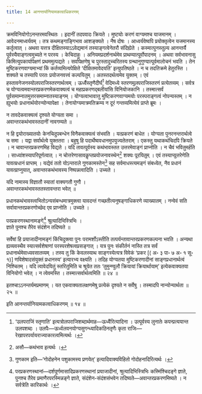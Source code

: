 ```yaml
---
title: 14 आनन्तर्यानियामकत्वाधिकरणम्

---
```

क्रमविनियोगोऽनन्तरमवस्थितः । इदानीं तदपवादः क्रियते । मुष्ट्योः करणं वाग्यमश्च याजमानम् । आवेदनमाध्वर्यवम् । तत्र कथमङ्गाङ्गिभाव आशङ्क्यते । नैष दोषः । आध्वर्यवेष्वपि प्रयोक्तृत्वेन यजमानस्य कर्तृत्वात् । अथवा यत्तत्र दीक्षितस्याऽऽवेद्यमानं तस्याङ्गत्वेनेतरौ संदिह्येते । कस्मात्पुनस्तुल्य आनन्तर्यै पूर्वस्यैवाङ्गत्वमुच्यते न परस्य । केचिदाहुः । अनियमप्रदर्शनार्थमेव प्राथम्यात्पूर्वोपादनम् । अथवा सर्वभावनासु किमित्युपकार्यापेक्षणं प्रथममुत्पद्यते । सर्वापेक्षणेषु च पुरस्तादुच्चरितस्य ग्रन्थानुगुण्यात्पूर्वमालोचनं भवति । तेन मुष्टिकरणवाग्यमाभ्यां किं कर्तव्यमित्यपेक्षिते ‘दीक्षितमावेदयति’ इत्युपतिष्ठते । न च तदतिक्रमे हेतुरस्ति । शक्यते च तस्यापि परतः प्रयोजनवत्त्वं कल्पयितुम् । अतस्तदर्थत्वमेव युक्तम् । एवं हस्तावनेजनस्योलपराजिस्तरणार्थत्वम् । ऊर्ध्वैस्तृणैदीर्घं[^1] वेदिमध्ये स्तरणमुलपराजिस्तरणं प्रत्येतव्यम् । सर्वत्र च योग्यत्वमवान्तरप्रकरणमेकवाक्यत्वं च महाप्रकरणद्बलीयांसि विनियोजकानि । तस्मात्सर्वं पूर्वसमाम्नातमुत्तरसमाम्नातस्याङ्गम् । योग्यत्वाभावात्तु मुष्टिकरणवाग्यमयोः परस्पराङ्गत्वं नोपन्यस्तम् । न ह्युभयोः प्रधानार्थयोरन्योन्यापेक्षा । तेनायोग्यमात्रमतिक्रम्य न दूरं गन्तव्यमित्येवं प्राप्ते ब्रूमः ।

[^1]: ‘उलपराजिं स्तृणाति’ इत्यत्रोलपराजिशब्दार्थमाह—ऊध्वैंरित्यादिना । उत्पूर्वस्य लुनातेः कपन्प्रत्ययान्त उलपशब्दः । उलपैः—ऊर्ध्वलवनयोग्यसुगन्ध्यादिकठिनतृणैः कृता राजिः—रेखापरपर्यायराज्याकारत्वमित्यर्थः ।


न तावदेकवाक्यत्वं दृश्यते योग्यता समा ।  
अवान्तरकथंभावस्तदानीं नावगम्यते ॥  


न हि द्वयोराख्यातयोः केनचिदुपबन्धेन विनैकवाक्यत्वं संभवति । यत्प्रकरणं बाधेत । योग्यता पुनरनन्तरार्थत्वे च समा । यद्वा सर्वार्थत्वे युक्ततरा । बहुषु हि पदार्थेष्ववधानमुपयुज्यतेतराम् । एकस्तु यथाकथंचिदपि क्रियते । न चावान्तरप्रकरणमिह विद्यते । यदि तावत्पूर्वस्य कथंभावस्तत उत्तरमेवाङ्गं प्राप्नोति । न चैवं भवितुमर्हति । साध्यांशस्यापरिपूर्णत्वात् । न चोत्तरेणासावकॢप्तप्रयोजनावस्थेन[^2] शक्यः पूरयितुम् । एवं तस्याप्युत्तरेणेति यावत्प्रधानं प्राप्तम् । यद्येवं ततो योऽन्तराले गुणकामस्तेन[^3] सह सर्वमाधस्त्यमङ्गं संबध्येत, नैव प्रधानं यावत्प्राप्नुयात्, अवान्तरकथंभावस्य निष्पन्नत्वादिति । उच्यते ।

[^2]: असौ—कथंभाव इत्यर्थः ।


[^3]: गुणकाम इति—‘गोदोहनेन पशुकामस्य प्रणयेत्’ इत्यादिवाक्यविहितो गोदोहनादिरित्यर्थः ।


यदि नामास्य विज्ञातौ स्यातां वाक्यगतौ गुणौ ।  
अवान्तरकथंभावस्ततस्तावन्तरा भवेत् ॥  


प्रधानकथंभावस्त्वभितोऽन्यसंबन्धमात्रमुक्त्वा यावदन्तं गच्छतीत्यनुषङ्गाधिकरणे व्याख्यातम् । नन्वेवं सति सर्वावान्तरप्रकरणोच्छेद एव प्राप्नोति । उच्यते ।

परप्रकरणस्थानामङ्गे[^4] श्रुत्यादिभिस्त्रिभिः ।  
ज्ञाते पुनश्च तैरेव संदंशेन तदिष्यते ॥  

[^4]: परप्रकरणस्थानां—दर्शपूर्णमासादिप्रकरणस्थानां प्रयाजादीनां, श्रुत्यादिभिस्त्रिभिः कस्मिंश्चिदङ्गे ज्ञाते, पुनश्च तैरेव प्रमाणैरपरस्मिन्नङ्गे ज्ञाते, संदंशेन-संदंशसंभवेन तदिष्यते—अवान्तरप्रकरणमिष्यते । न सर्वत्रेति कारिकार्थः ।



सर्वेषां हि प्रयाजादीनामङ्गं किंचिदुक्त्वा पुनः परामर्शोऽस्तीति तत्पर्यन्तावान्तरप्रकरणकल्पना भवति । अन्यथा ह्यव्यवस्थैव स्यात्सर्वशेषाणां परस्परशेषत्वप्रसङ्गात् । यत्र पुनः संकीर्तनं नास्ति तत्र सर्वं प्रधानार्थमेवाध्यवसातव्यम् । तस्य तु किं केवलस्याथ साङ्गस्येत्यत्र विवेकं ‘प्रकर \[( अ॰ ३ पा॰ ७ अ॰ १ सू॰ १)\] णविशेषादसंयुक्तं प्रधानस्य’ इत्यारभ्य वक्ष्यति । तदिह योग्यतया मुष्टिकरणादीनां साङ्गप्रधानार्थत्वं निश्चितम् । यदि त्वावेदयितुं स्तरितुमिति च श्रूयेत ततः ‘तुमुन्ण्वुलौ क्रियायां क्रियार्थायाम्’ इत्येकवाक्यतया विनियोगो भवेत् । न त्वेवमस्ति । तस्मात्सर्वार्थत्वमिति ॥ २४ ॥

इतश्चाऽऽनन्तर्यमप्रमाणम् । यत एकवाक्यतालक्षणमेषु प्रत्येकं दृश्यते न सर्वेषु । तस्मादपि नान्योन्यार्थता ॥ २५ ॥

इति आनन्तर्यानियामकत्वाधिकरणम् ॥ १४ ॥